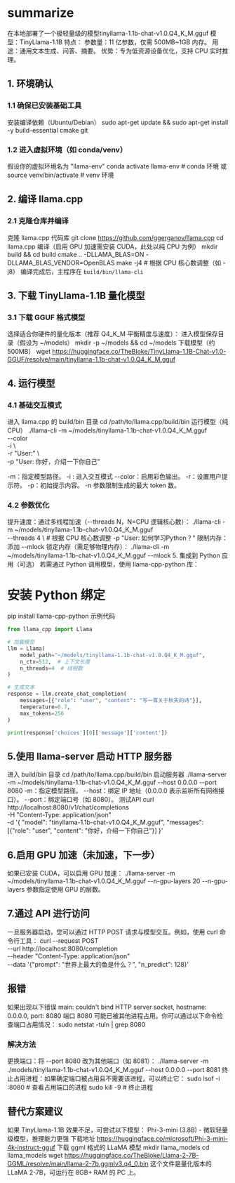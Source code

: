 # summarize
在本地部署了一个极轻量级的模型tinyllama-1.1b-chat-v1.0.Q4_K_M.gguf
模型：TinyLlama-1.1B
特点：
参数量：11 亿参数，仅需 500MB~1GB 内存。
用途：通用文本生成、问答、摘要。
优势：专为低资源设备优化，支持 CPU 实时推理。

## 1. 环境确认
### 1.1 确保已安装基础工具
安装编译依赖（Ubuntu/Debian）
sudo apt-get update && sudo apt-get install -y build-essential cmake git
### 1.2 进入虚拟环境（如 conda/venv）
假设你的虚拟环境名为 "llama-env"
conda activate llama-env  # conda 环境
或
source venv/bin/activate  # venv 环境
## 2. 编译 llama.cpp
### 2.1 克隆仓库并编译
克隆 llama.cpp 代码库
git clone https://github.com/ggerganov/llama.cpp
cd llama.cpp
编译（启用 GPU 加速需安装 CUDA，此处以纯 CPU 为例）
mkdir build && cd build
cmake .. -DLLAMA_BLAS=ON -DLLAMA_BLAS_VENDOR=OpenBLAS
make -j4  # 根据 CPU 核心数调整（如 -j8）
编译完成后，主程序在 `build/bin/llama-cli`
## 3. 下载 TinyLlama-1.1B 量化模型
### 3.1 下载 GGUF 格式模型
选择适合你硬件的量化版本（推荐 Q4_K_M 平衡精度与速度）：
进入模型保存目录（假设为 ~/models）
mkdir -p ~/models && cd ~/models
下载模型（约 500MB）
wget https://huggingface.co/TheBloke/TinyLlama-1.1B-Chat-v1.0-GGUF/resolve/main/tinyllama-1.1b-chat-v1.0.Q4_K_M.gguf
## 4. 运行模型
### 4.1 基础交互模式
进入 llama.cpp 的 build/bin 目录
cd /path/to/llama.cpp/build/bin
运行模型（纯 CPU）
./llama-cli -m ~/models/tinyllama-1.1b-chat-v1.0.Q4_K_M.gguf \
  --color \
  -i \  
  -r "User:" \  
  -p "User: 你好，介绍一下你自己"  

-m：指定模型路径。
-i : 进入交互模式
--color：启用彩色输出。
-r：设置用户提示符。
-p：初始提示内容。
-n 参数限制生成的最大 token 数。
### 4.2 参数优化
提升速度：通过多线程加速（--threads N，N=CPU 逻辑核心数）：
./llama-cli -m ~/models/tinyllama-1.1b-chat-v1.0.Q4_K_M.gguf \
  --threads 4 \  # 根据 CPU 核心数调整
  -p "User: 如何学习Python？"
限制内存：添加 --mlock 锁定内存（需足够物理内存）：
./llama-cli -m ~/models/tinyllama-1.1b-chat-v1.0.Q4_K_M.gguf --mlock
5. 集成到 Python 应用（可选）
若需通过 Python 调用模型，使用 llama-cpp-python 库：
# 安装 Python 绑定
pip install llama-cpp-python
示例代码
``` python
from llama_cpp import Llama

# 加载模型
llm = Llama(
    model_path="~/models/tinyllama-1.1b-chat-v1.0.Q4_K_M.gguf",
    n_ctx=512,  # 上下文长度
    n_threads=4  # 线程数
)

# 生成文本
response = llm.create_chat_completion(
    messages=[{"role": "user", "content": "写一首关于秋天的诗"}],
    temperature=0.7,
    max_tokens=256
)

print(response['choices'][0]['message']['content'])
```
## 5.使用 llama-server 启动 HTTP 服务器
进入 build/bin 目录
cd /path/to/llama.cpp/build/bin
启动服务器
./llama-server -m ~/models/tinyllama-1.1b-chat-v1.0.Q4_K_M.gguf --host 0.0.0.0 --port 8080
-m：指定模型路径。
--host：绑定 IP 地址（0.0.0.0 表示监听所有网络接口）。
--port：绑定端口号（如 8080）。
测试API
curl http://localhost:8080/v1/chat/completions \
  -H "Content-Type: application/json" \
  -d '{
    "model": "tinyllama-1.1b-chat-v1.0.Q4_K_M.gguf",
    "messages": [{"role": "user", "content": "你好，介绍一下你自己"}]
  }'
## 6.启用 GPU 加速（未加速，下一步）
如果已安装 CUDA，可以启用 GPU 加速：
./llama-server -m ~/models/tinyllama-1.1b-chat-v1.0.Q4_K_M.gguf --n-gpu-layers 20
--n-gpu-layers 参数指定使用 GPU 的层数。
## 7.通过 API 进行访问
一旦服务器启动，您可以通过 HTTP POST 请求与模型交互。例如，使用 curl 命令行工具：
curl --request POST \
  --url http://localhost:8080/completion \
  --header "Content-Type: application/json" \
  --data '{"prompt": "世界上最大的鱼是什么？", "n_predict": 128}'

## 报错
如果出现以下错误
main: couldn't bind HTTP server socket, hostname: 0.0.0.0, port: 8080
端口 8080 可能已被其他进程占用。你可以通过以下命令检查端口占用情况：
sudo netstat -tuln | grep 8080
### 解决方法
更换端口：将 --port 8080 改为其他端口（如 8081）：
./llama-server -m ./models/tinyllama-1.1b-chat-v1.0.Q4_K_M.gguf --host 0.0.0.0 --port 8081
终止占用进程：如果确定端口被占用且不需要该进程，可以终止它：
sudo lsof -i :8080  # 查看占用端口的进程
sudo kill -9 <PID>  # 终止进程

## 替代方案建议
如果 TinyLlama-1.1B 效果不足，可尝试以下模型：
Phi-3-mini (3.8B) - 微软轻量级模型，推理能力更强
下载地址
https://huggingface.co/microsoft/Phi-3-mini-4k-instruct-gguf
下载 ggml 格式的 LLaMA 模型
mkdir llama_models
cd llama_models
wget https://huggingface.co/TheBloke/Llama-2-7B-GGML/resolve/main/llama-2-7b.ggmlv3.q4_0.bin
这个文件是量化版本的 LLaMA 2-7B，可运行在 8GB+ RAM 的 PC 上。




